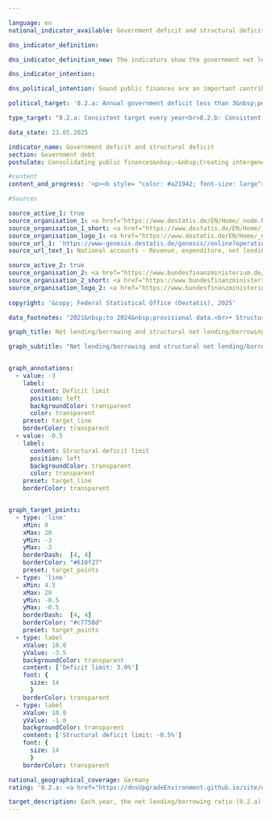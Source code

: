 ```yaml
---

language: en        
national_indicator_available: Government deficit and structural deficit        

dns_indicator_definition:         

dns_indicator_definition_new: The indicators show the government net lending/borrowing (8.2.a) and the structural net lending/borrowing (8.2.b) in relation to gross domestic product (<abbr title="Gross domestic product" tabindex="0">GDP</abbr>) at current prices (in per cent). The government's net lending/net borrowing is calculated from government revenue less government expenditure as defined in the national accounts. The annual structural net lending/borrowing is the part of the net lending/borrowing that is not attributable to cyclical fluctuations and temporary effects. A negative net lending/borrowing balance is referred to as a deficit, a positive net lending/borrowing balance as a surplus.        

dns_indicator_intention:         

dns_political_intention: Sound public finances are an important contribution to a sustainable financial policy. A policy that would finance current government spending excessively through new debt and leave the repayment of this debt to future generations alone would not be sustainable.        

political_target: '8.2.a: Annual government deficit less than 3&nbsp;per cent of gross domestic product (<abbr title="Gross domestic product" tabindex="0">GDP</abbr>); To be maintained until 2030<br>8.2.b: Structurally balanced government budget, general structural deficit must not exceed 0.5&nbsp;per cent of gross domestic product (<abbr title="Gross domestic product" tabindex="0">GDP</abbr>); To be maintained until 2030'        

type_target: "8.2.a: Consistent target every year<br>8.2.b: Consistent target every year"        

data_state: 23.05.2025        

indicator_name: Government deficit and structural deficit        
section: Government debt        
postulate: Consolidating public finances&nbsp;–&nbsp;Creating intergenerational equity        

#content         
content_and_progress: '<p><b style= "color: #a21942; font-size: large">8.2.a, b Government deficit and structural deficit</b><br><br>The government net lending/borrowing refers to the difference between government revenues and expenditures over a specific period&nbsp;–&nbsp;typically one year. If the balance is negative, expenditures exceed revenues, which is referred to as a government deficit. The (nominal) net lending/borrowing regularly reflects cyclical fluctuations&nbsp;–&nbsp;such as relatively higher expenditures during economic downturns or higher revenues compared to expenditures during phases of economic growth.<br><br>The so-called structural net lending/borrowing attempts to eliminate temporary cyclical effects. It indicates the level of deficit or surplus that would prevail if the economy were operating under cyclically neutral conditions&nbsp;–&nbsp;that is, at its potential output. The structural net lending/borrowing thus provides insights into the long-term sustainability of public finances&nbsp;–&nbsp;independent of short-term economic fluctuations.<br><br>These indicators serve as instruments of fiscal and budgetary policy, particularly for assessing fiscal stability and ensuring compliance with debt rules&nbsp;–&nbsp;for instance, within the framework of the European Union’s Stability and Growth Pact. The nominal net lending/borrowing is calculated by the Federal Statistical Office (Statistisches Bundesamt) in accordance with the European System of National and Regional Accounts (<abbr title="European System of National and Regional Accounts" tabindex="0">ESA</abbr>). It incorporates the finances of all levels of government&nbsp;–&nbsp;namely the federal government, Länder, and municipalities&nbsp;–&nbsp;as well as the social security system. The structural net lending/borrowing, by contrast, is determined by the Federal Ministry of Finance (Bundesministerium der Finanzen, <abbr title="Federal Ministry of Finance" tabindex="0">BMF</abbr>).<br><br>Both indicators are expressed as a percentage of gross domestic product (<abbr title="Gross domestic product" tabindex="0">GDP</abbr>), enabling an assessment of a country’s fiscal position in relation to the size of its economic output. This representation facilitates better comparability over time and across countries.<br><br>Germany’s net lending/borrowing has been subject to considerable fluctuations. The lowest values since 1991&nbsp;were recorded at –4.4% of <abbr title="Gross domestic product" tabindex="0">GDP</abbr> in both 2010&nbsp;and 2020&nbsp;–&nbsp;immediately following the global financial and economic crisis of 2008/2009&nbsp;and during the <abbr title="Coronavirus SARS-CoV-2" tabindex="0">COVID-19</abbr>&nbsp;pandemic. Both events led to additional public expenditures, for example through economic stimulus packages and support programmes, as well as reduced revenues due to economic downturns. These developments are accordingly reflected in the indicator.<br><br>Between 2013&nbsp;and 2019, government revenues exceeded expenditures, resulting in positive net lendings/borrowings. The highest surplus to date was achieved in 2018, when the government recorded a surplus of 64.7&nbsp;billion euros, equivalent to 1.9% of <abbr title="Gross domestic product" tabindex="0">GDP</abbr>.<br><br>Since the low point in 2020, the net lending/borrowing has only partially recovered and remains in negative territory. In 2024, the balance stood at –116&nbsp;billion euros, or –2.7% of <abbr title="Gross domestic product" tabindex="0">GDP</abbr>. The politically determined target of limiting the government deficit to a maximum of 3% of <abbr title="Gross domestic product" tabindex="0">GDP</abbr> was thus met in 2024. However, the long-term trend of the indicator suggests a deterioration in the fiscal position.<br><br>In a European comparison, Germany’s government deficit in 2024&nbsp;was below the <abbr title="European Union" tabindex="0">EU</abbr> average of 3.2%. Twelve member states reported a higher deficit than Germany; eight reported a lower deficit. Six countries&nbsp;–&nbsp;Denmark (+4.5%), Cyprus (+4.3%), Ireland (+4.3%), Greece (+1.3%), Luxembourg (+1.0%), and Portugal (+0.7%)&nbsp;–&nbsp;recorded a positive net lending/borrowing.<br><br>The trajectory of the structural net lending/borrowing naturally resembles that of the nominal net lending/borrowing, which is why a detailed description is omitted. However, by eliminating temporary cyclical effects, the indicator is less prone to short-term extreme fluctuations.<br><br>The politically defined target stipulates that the annual structural deficit should not exceed 0.5% of <abbr title="Gross domestic product" tabindex="0">GDP</abbr>. In 2024, however&nbsp;–&nbsp;as in previous years&nbsp;–&nbsp;the structural deficit, at 1.9% of <abbr title="Gross domestic product" tabindex="0">GDP</abbr>, significantly exceeded this target value.</p>'                

#Sources        

source_active_1: true
source_organisation_1: <a href="https://www.destatis.de/EN/Home/_node.html" target="_blank">Federal Statistical Office</a>
source_organisation_1_short: <a href="https://www.destatis.de/EN/Home/_node.html" target="_blank">Federal Statistical Office</a>
source_organisation_logo_1: <a href="https://www.destatis.de/EN/Home/_node.html" target="_blank"><img src="https://dnsTestEnvironment.github.io/dns-indicators/public/OrgImgEn/destatis.png" alt="Federal Statistical Office" title=" Click here to visit the homepage of the organizationFederal Statistical Office" style="height:60px; width:148px; border:transparent"/></a>
source_url_1: 'https://www-genesis.destatis.de/genesis//online?operation=table&code=81000-0031&bypass=true&levelindex=1&levelid=1660802268437&language=en'
source_url_text_1: National accounts - Revenue, expenditure, net lending/net borrowing of general government&nbsp;–&nbsp;GENESIS online 81000-0031

source_active_2: true
source_organisation_2: <a href="https://www.bundesfinanzministerium.de/Web/EN/Home/home.html" target="_blank" onclick="return confirm_alert('the Federal Ministry of Finance', 'En')">Federal Ministry of Finance</a>
source_organisation_2_short: <a href="https://www.bundesfinanzministerium.de/Web/EN/Home/home.html" target="_blank" onclick="return confirm_alert('the Federal Ministry of Finance', 'En')">Federal Ministry of Finance</a>
source_organisation_logo_2: <a href="https://www.bundesfinanzministerium.de/Web/EN/Home/home.html" target="_blank" onclick="return confirm_alert('the Federal Ministry of Finance', 'En')"><img src="https://dnsTestEnvironment.github.io/dns-indicators/public/OrgImgEn/bmf.png" alt="Federal Ministry of Finance" title=" Click here to visit the homepage of the organizationFederal Ministry of Finance" style="height:60px; width:148px; border:transparent"/></a>
        
copyright: '&copy; Federal Statistical Office (Destatis), 2025'        

data_footnotes: "2021&nbsp;to 2024&nbsp;provisional data.<br>• Structural financial balance: The data is based on a special evaluation and is not publicly available.<br>• Gross domestic product (price-adjusted): Year-on-year change."        

graph_title: Net lending/borrowing and structural net lending/borrowing of general government        

graph_subtitle: "Net lending/borrowing and structural net lending/borrowing: in relation to gross domestic product (at current prices)"        


graph_annotations:
  - value: -3
    label:
      content: Deficit limit
      position: left
      backgroundColor: transparent
      color: transparent
    preset: target_line
    borderColor: transparent
  - value: -0.5
    label:
      content: Structural deficit limit
      position: left
      backgroundColor: transparent
      color: transparent
    preset: target_line
    borderColor: transparent        


graph_target_points:
  - type: 'line'
    xMin: 0
    xMax: 20
    yMin: -3
    yMax: -3
    borderDash:  [4, 4]
    borderColor: "#610f27"
    preset: target_points
  - type: 'line'
    xMin: 4.5
    xMax: 20
    yMin: -0.5
    yMax: -0.5
    borderDash:  [4, 4]
    borderColor: "#c7758d"
    preset: target_points
  - type: label
    xValue: 10.0
    yValue: -3.5
    backgroundColor: transparent
    content: ['Deficit limit: 3.0%']
    font: {
      size: 14
      }
    borderColor: transparent
  - type: label
    xValue: 10.0
    yValue: -1.0
    backgroundColor: transparent
    content: ['Structural deficit limit: -0.5%']
    font: {
      size: 14
      }
    borderColor: transparent                

national_geographical_coverage: Germany        
rating: '8.2.a: <a href="https://dnsUpgradeEnvironment.github.io/site/en/status"><img src="https://sdg-indikatoren.de/public/Wettersymbole/Leicht bewölkt.png" title="In 2024 the target value or a better value was achieved, but the average change pointed in the direction of deterioration." alt="Weathersymbol: Clouded sun"/></a><br>8.2.b: <a href="https://dnsUpgradeEnvironment.github.io/site/en/status"><img src="https://sdg-indikatoren.de/public/Wettersymbole/Blitz.png" title="In 2024 the target value was missed and the indicator had not moved towards the target on average over the previous changes." alt="Weathersymbol: Thuder strom"/></a>'        

target_description: Each year, the net lending/borrowing ratio (8.2.a) should be at least -3&nbsp;per cent of gross domestic product and the structural net lending/borrowing ratio (8.2.b) at least -0.5&nbsp;per cent of gross domestic product.<br><br><br>Based on the target formulation, both politically defined target values should be met every year. While indicator 8.2.a was below the target value in 2024, the average development of the indicator over the last six years points towards an increase. Indicator 8.2.a is therefore rated as "slightly cloudy" for 2024.<br><br><br>Indicator 8.2.b was significantly above the target value in 2024. The average development over the last six years also points to a further deterioration. Accordingly, indicator 8.2.b for the year 2024&nbsp;is assessed as "Thunderstorm".        
---
```


